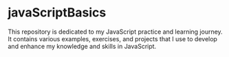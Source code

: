 # javaScriptBasics
This repository is dedicated to my JavaScript practice and learning journey. It contains various examples, exercises, and projects that I use to develop and enhance my knowledge and skills in JavaScript.
